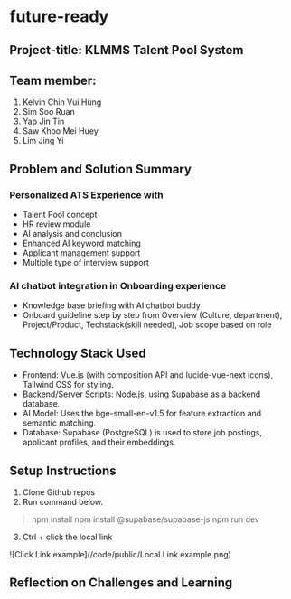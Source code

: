 # future-ready
## Project-title: KLMMS Talent Pool System

## Team member:
1. Kelvin Chin Vui Hung
2. Sim Soo Ruan
3. Yap Jin Tin
4. Saw Khoo Mei Huey
5. Lim Jing Yi

## Problem and Solution Summary
### Personalized ATS Experience with 
- Talent Pool concept
- HR review module
- AI analysis and conclusion
- Enhanced AI keyword matching 
- Applicant management support
- Multiple type of interview support
### AI chatbot integration in Onboarding experience
- Knowledge base briefing with AI chatbot buddy
- Onboard guideline step by step from Overview (Culture, department), Project/Product, Techstack(skill needed), Job scope based on role

## Technology Stack Used
- Frontend: Vue.js (with composition API and lucide-vue-next icons), Tailwind CSS for styling.
-	Backend/Server Scripts: Node.js, using Supabase as a backend database.
-	AI Model: Uses the bge-small-en-v1.5 for feature extraction and semantic matching.
-	Database: Supabase (PostgreSQL) is used to store job postings, applicant profiles, and their embeddings.

## Setup Instructions
1. Clone Github repos 
2. Run command below.
> npm install
> npm install @supabase/supabase-js
> npm run dev
3. Ctrl + click the local link

![Click Link example](/code/public/Local Link example.png)

## Reflection on Challenges and Learning
